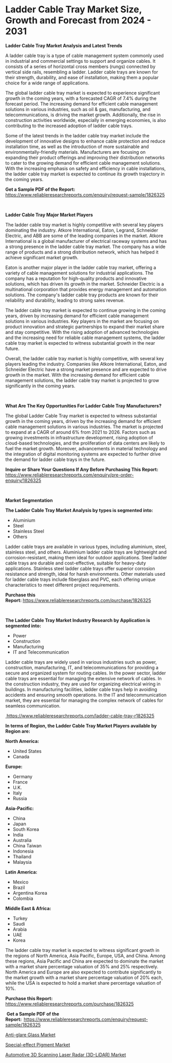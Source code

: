 <p><h1>Ladder Cable Tray Market Size, Growth and Forecast from 2024 - 2031</h1></p><p><strong>Ladder Cable Tray Market Analysis and Latest Trends</strong></p>
<p><p>A ladder cable tray is a type of cable management system commonly used in industrial and commercial settings to support and organize cables. It consists of a series of horizontal cross members (rungs) connected by vertical side rails, resembling a ladder. Ladder cable trays are known for their strength, durability, and ease of installation, making them a popular choice for a wide range of applications.</p><p>The global ladder cable tray market is expected to experience significant growth in the coming years, with a forecasted CAGR of 7.4% during the forecast period. The increasing demand for efficient cable management solutions in various industries, such as oil & gas, manufacturing, and telecommunications, is driving the market growth. Additionally, the rise in construction activities worldwide, especially in emerging economies, is also contributing to the increased adoption of ladder cable trays.</p><p>Some of the latest trends in the ladder cable tray market include the development of innovative designs to enhance cable protection and reduce installation time, as well as the introduction of more sustainable and environmentally-friendly materials. Manufacturers are focusing on expanding their product offerings and improving their distribution networks to cater to the growing demand for efficient cable management solutions. With the increasing emphasis on safety and efficiency in cable installations, the ladder cable tray market is expected to continue its growth trajectory in the coming years.</p></p>
<p><strong>Get a Sample PDF of the Report:&nbsp;</strong> <a href="https://www.reliableresearchreports.com/enquiry/request-sample/1826325">https://www.reliableresearchreports.com/enquiry/request-sample/1826325</a></p>
<p>&nbsp;</p>
<p><strong>Ladder Cable Tray Major Market Players</strong></p>
<p><p>The ladder cable tray market is highly competitive with several key players dominating the industry. Atkore International, Eaton, Legrand, Schneider Electric, and ABB are some of the leading companies in the market. Atkore International is a global manufacturer of electrical raceway systems and has a strong presence in the ladder cable tray market. The company has a wide range of products and a strong distribution network, which has helped it achieve significant market growth.</p><p>Eaton is another major player in the ladder cable tray market, offering a variety of cable management solutions for industrial applications. The company has a reputation for high-quality products and innovative solutions, which has driven its growth in the market. Schneider Electric is a multinational corporation that provides energy management and automation solutions. The company's ladder cable tray products are known for their reliability and durability, leading to strong sales revenue.</p><p>The ladder cable tray market is expected to continue growing in the coming years, driven by increasing demand for efficient cable management solutions in various industries. Key players in the market are focusing on product innovation and strategic partnerships to expand their market share and stay competitive. With the rising adoption of advanced technologies and the increasing need for reliable cable management systems, the ladder cable tray market is expected to witness substantial growth in the near future.</p><p>Overall, the ladder cable tray market is highly competitive, with several key players leading the industry. Companies like Atkore International, Eaton, and Schneider Electric have a strong market presence and are expected to drive growth in the market. With the increasing demand for efficient cable management solutions, the ladder cable tray market is projected to grow significantly in the coming years.</p></p>
<p>&nbsp;</p>
<p><strong>What Are The Key Opportunities For Ladder Cable Tray Manufacturers?</strong></p>
<p><p>The global Ladder Cable Tray market is expected to witness substantial growth in the coming years, driven by the increasing demand for efficient cable management solutions in various industries. The market is projected to expand at a CAGR of around 6% from 2021 to 2026. Factors such as growing investments in infrastructure development, rising adoption of cloud-based technologies, and the proliferation of data centers are likely to fuel the market growth. Moreover, advancements in material technology and the integration of digital monitoring systems are expected to further drive the demand for ladder cable trays in the future.</p></p>
<p><strong>Inquire or Share Your Questions If Any Before Purchasing This Report:</strong> <a href="https://www.reliableresearchreports.com/enquiry/pre-order-enquiry/1826325">https://www.reliableresearchreports.com/enquiry/pre-order-enquiry/1826325</a></p>
<p>&nbsp;</p>
<p><strong>Market Segmentation</strong></p>
<p><strong>The Ladder Cable Tray Market Analysis by types is segmented into:</strong></p>
<p><ul><li>Aluminium</li><li>Steel</li><li>Stainless Steel</li><li>Others</li></ul></p>
<p><p>Ladder cable trays are available in various types, including aluminium, steel, stainless steel, and others. Aluminium ladder cable trays are lightweight and corrosion-resistant, making them ideal for outdoor applications. Steel ladder cable trays are durable and cost-effective, suitable for heavy-duty applications. Stainless steel ladder cable trays offer superior corrosion resistance and strength, ideal for harsh environments. Other materials used for ladder cable trays include fiberglass and PVC, each offering unique characteristics to meet different project requirements.</p></p>
<p><strong>Purchase this Report:&nbsp;</strong><a href="https://www.reliableresearchreports.com/purchase/1826325">https://www.reliableresearchreports.com/purchase/1826325</a></p>
<p>&nbsp;</p>
<p><strong>The Ladder Cable Tray Market Industry Research by Application is segmented into:</strong></p>
<p><ul><li>Power</li><li>Construction</li><li>Manufacturing</li><li>IT and Telecommunication</li></ul></p>
<p><p>Ladder cable trays are widely used in various industries such as power, construction, manufacturing, IT, and telecommunications for providing a secure and organized system for routing cables. In the power sector, ladder cable trays are essential for managing the extensive network of cables. In the construction industry, they are used for organizing electrical wiring in buildings. In manufacturing facilities, ladder cable trays help in avoiding accidents and ensuring smooth operations. In the IT and telecommunication market, they are essential for managing the complex network of cables for seamless communication.</p></p>
<p><a href="https://www.reliableresearchreports.com/ladder-cable-tray-r1826325">&nbsp;https://www.reliableresearchreports.com/ladder-cable-tray-r1826325</a></p>
<p><strong>In terms of Region, the Ladder Cable Tray Market Players available by Region are:</strong></p>
<p>
    <p> <strong> North America: </strong>
        <ul>
            <li>United States</li>
            <li>Canada</li>
        </ul>
        </p> 
    <p> <strong> Europe: </strong>
        <ul>
            <li>Germany</li>
            <li>France</li>
            <li>U.K.</li>
            <li>Italy</li>
            <li>Russia</li>
        </ul>
        </p> 
    <p> <strong> Asia-Pacific: </strong>
        <ul>
            <li>China</li>
            <li>Japan</li>
            <li>South Korea</li>
            <li>India</li>
            <li>Australia</li>
            <li>China Taiwan</li>
            <li>Indonesia</li>
            <li>Thailand</li>
            <li>Malaysia</li>
        </ul>
        </p> 
    <p> <strong> Latin America: </strong>
        <ul>
            <li>Mexico</li>
            <li>Brazil</li>
            <li>Argentina Korea</li>
            <li>Colombia</li>
        </ul>
        </p> 
    <p> <strong> Middle East & Africa: </strong>
        <ul>
            <li>Turkey</li>
            <li>Saudi</li>
            <li>Arabia</li>
            <li>UAE</li>
            <li>Korea</li>
        </ul>
    </p>
    </p>
<p><p>The ladder cable tray market is expected to witness significant growth in the regions of North America, Asia Pacific, Europe, USA, and China. Among these regions, Asia Pacific and China are expected to dominate the market with a market share percentage valuation of 35% and 25% respectively. North America and Europe are also expected to contribute significantly to the market growth with a market share percentage valuation of 20% each, while the USA is expected to hold a market share percentage valuation of 10%.</p></p>
<p><strong>Purchase this Report: </strong><a href="https://www.reliableresearchreports.com/purchase/1826325">https://www.reliableresearchreports.com/purchase/1826325</a></p>
<p>&nbsp;<strong>Get a Sample PDF of the Report:&nbsp;&nbsp;</strong><a href="https://www.reliableresearchreports.com/enquiry/request-sample/1826325">https://www.reliableresearchreports.com/enquiry/request-sample/1826325</a></p>
<p><strong></strong></p>
<p><p><a href="https://www.linkedin.com/pulse/anti-glare-glass-market-research-report-key-successful-business-3ietc?trackingId=2U2ZgcMp0Xx0jVmGlXDQ4A%3D%3D">Anti-glare Glass Market</a></p><p><a href="https://www.linkedin.com/pulse/special-effect-pigment-market-research-report-provides-thorough-n3goc?trackingId=fY7voXcfBgVbCNFKGnZnjA%3D%3D">Special-effect Pigment Market</a></p><p><a href="https://www.linkedin.com/pulse/automotive-3d-scanning-laser-radar-3d-lidar-market-size-zkaye?trackingId=aq2cmuYnUHeW58rt9FbTDQ%3D%3D">Automotive 3D Scanning Laser Radar (3D-LiDAR) Market</a></p></p>